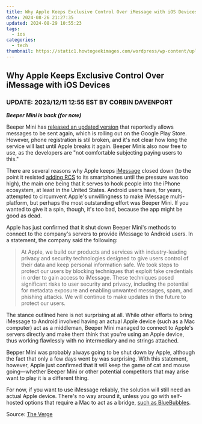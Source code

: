 ```yaml
---
title: Why Apple Keeps Exclusive Control Over iMessage with iOS Devices
date: 2024-08-26 21:27:35
updated: 2024-08-29 10:55:23
tags:
  - ios
categories:
  - tech
thumbnail: https://static1.howtogeekimages.com/wordpress/wp-content/uploads/2023/09/iphone-imessage-notifcation.jpg
---
```


## Why Apple Keeps Exclusive Control Over iMessage with iOS Devices

###  UPDATE: 2023/12/11 12:55 EST BY CORBIN DAVENPORT

**_Beeper Mini is back (for now)_** 

 Beeper Mini has [released an updated version](https://blog.beeper.com/p/50e2ca9a-f904-4828-a52a-e57763db5430) that reportedly allows messages to be sent again, which is rolling out on the Google Play Store. However, phone registration is stil broken, and it's not clear how long the service will last until Apple breaks it again. Beeper Minis also now free to use, as the developers are "not comfortable subjecting paying users to this."

 There are several reasons why Apple keeps [iMessage](https://apple-account.techidaily.com/in-2024-how-to-delete-icloud-account-remove-your-apple-id-permanently-from-iphone-14-pro-max-by-drfone-ios/) closed down (to the point it resisted [adding RCS](https://remote-screen-capture.techidaily.com/obs-and-shadowplay-which-streams-better/) to its smartphones until the pressure was too high), the main one being that it serves to hook people into the iPhone ecosystem, at least in the United States. Android users have, for years, attempted to circumvent Apple's unwillingness to make iMessage multi-platform, but perhaps the most outstanding effort was Beeper Mini. If you wanted to give it a spin, though, it's too bad, because the app might be good as dead.

 Apple has just confirmed that it shut down Beeper Mini's methods to connect to the company's servers to provide iMessage to Android users. In a statement, the company said the following:

> At Apple, we build our products and services with industry-leading privacy and security technologies designed to give users control of their data and keep personal information safe. We took steps to protect our users by blocking techniques that exploit fake credentials in order to gain access to iMessage. These techniques posed significant risks to user security and privacy, including the potential for metadata exposure and enabling unwanted messages, spam, and phishing attacks. We will continue to make updates in the future to protect our users.

 The stance outlined here is not surprising at all. While other efforts to bring iMessage to Android involved having an actual Apple device (such as a Mac computer) act as a middleman, Beeper Mini managed to connect to Apple's servers directly and make them think that you're using an Apple device, thus working flawlessly with no intermediary and no strings attached.

 Bepper Mini was probably always going to be shut down by Apple, although the fact that only a few days went by was surprising. With this statement, however, Apple just confirmed that it will keep the game of cat and mouse going—whether Beeper Mini or other potential competitors that may arise want to play it is a different thing.

 For now, if you want to use iMessage reliably, the solution will still need an actual Apple device. There's no way around it, unless you go with self-hosted options that require a Mac to act as a bridge, [such as BlueBubbles](https://fox-blue.techidaily.com/2024-approved-unleash-creativity-design-your-own-logos-using-template-assets-free/).

 Source: [The Verge](https://www.theverge.com/2023/12/9/23995150/beeper-imessage-android-apple-statement)

<ins class="adsbygoogle"
     style="display:block"
     data-ad-format="autorelaxed"
     data-ad-client="ca-pub-7571918770474297"
     data-ad-slot="1223367746"></ins>



<ins class="adsbygoogle"
     style="display:block"
     data-ad-client="ca-pub-7571918770474297"
     data-ad-slot="8358498916"
     data-ad-format="auto"
     data-full-width-responsive="true"></ins>
